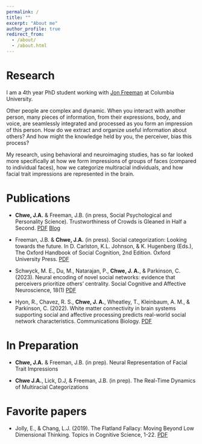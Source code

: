 ```yaml
---
permalink: /
title: ""
excerpt: "About me"
author_profile: true
redirect_from: 
  - /about/
  - /about.html
---
```


Research
======

I am a 4th year PhD student working with [Jon Freeman](http://www.jonbfreeman.com/) at Columbia University. 

Other people are complex and dynamic. When you interact with another person, many pieces of information, from their expressions, body, and voice, are seamlessly integrated and processed as you form an impression of this person. How do we extract and organize useful information about others? And how might the knowledge held by you, the perceiver, bias this process?

My research, using behavioral and neuroimaging studies, has so far looked more specifically at how we form impressions of groups of faces (compared to individual faces), how we categorize multiracial individuals, and how facial trait impressions are represented in the brain. 

Publications
======

* **Chwe, J.A.** & Freeman, J.B. (in press, Social Psychological and Personality Science). Trustworthiness of Crowds is Gleaned in Half a Second.  [PDF](files/ensemble_main.pdf) [Blog](https://spsp.org/news/character-and-context-blog/chwe-group-trustworthiness)

* Freeman, J.B. & **Chwe, J.A.** (in press). Social categorization: Looking towards the future. In D. Carlston, K.L. Johnson, & K. Hugenberg (Eds.), The Oxford Handbook of Social Cognition, 2nd Edition. Oxford University Press. [PDF](files/Freeman_Chwe_HandbookSocialCog.pdf)

* Schwyck, M. E., Du, M., Natarajan, P., **Chwe, J. A.**, & Parkinson, C. (2023). Neural encoding of novel social networks: evidence that perceivers prioritize others’ centrality. Social Cognitive and Affective Neuroscience, 18(1) [PDF](files/schwyck_neural_encoding.pdf)

* Hyon, R., Chavez, R. S., **Chwe, J. A.**, Wheatley, T., Kleinbaum, A. M., & Parkinson, C. (2022). White matter connectivity in brain systems supporting social and affective processing predicts real-world social network characteristics. Communications Biology. [PDF](files/white_matter_connect_hyon.pdf)

In Preparation
======

* **Chwe, J.A.** & Freeman, J.B. (in prep). Neural Representation of Facial Trait Impressions 

* **Chwe J.A.**, Lick, D.J, & Freeman, J.B. (in prep). The Real-Time Dynamics of Multiracial Categorizations 


Favorite papers
======

* Jolly, E., & Chang, L.J. (2019). The Flatland Fallacy: Moving Beyond Low Dimensional Thinking. Topics in Cognitive Science, 1-22. [PDF](https://onlinelibrary.wiley.com/doi/epdf/10.1111/tops.12404)


